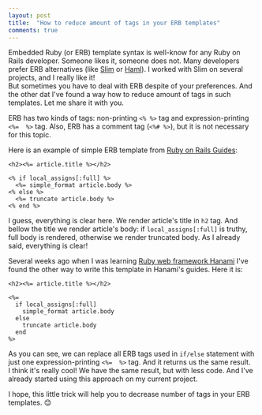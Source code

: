 ```yaml
---
layout: post
title:  "How to reduce amount of tags in your ERB templates"
comments: true
---
```


Embedded Ruby (or ERB) template syntax is well-know for any Ruby on Rails developer. Someone likes it, someone does not. Many developers prefer ERB alternatives (like [Slim](http://slim-lang.com/) or [Haml](http://haml.info/)). I worked with Slim on several projects, and I really like it!  
But sometimes you have to deal with ERB despite of your preferences. And the other dat I've found a way how to reduce amount of tags in such templates. Let me share it with you.

<!--more-->

ERB has two kinds of tags: non-printing `<% %>` tag and expression-printing `<%=  %>` tag. Also, ERB has a comment tag (`<%# %>`), but it is not necessary for this topic.

Here is an example of simple ERB template from [Ruby on Rails Guides](http://guides.rubyonrails.org/layouts_and_rendering.html):

```erb
<h2><%= article.title %></h2>

<% if local_assigns[:full] %>
  <%= simple_format article.body %>
<% else %>
  <%= truncate article.body %>
<% end %>
```

I guess, everything is clear here. We render article's title in `h2` tag. And bellow the title we render article's body: if `local_assigns[:full]` is truthy, full body is rendered, otherwise we render truncated body. As I already said, everything is clear!

Several weeks ago when I was learning [Ruby web framework Hanami](http://hanamirb.org/) I've found the other way to write this template in Hanami's guides. Here it is:

```erb
<h2><%= article.title %></h2>

<%=
  if local_assigns[:full]
    simple_format article.body
  else
    truncate article.body
  end
%>
```

As you can see, we can replace all ERB tags used in `if/else` statement with just one expression-printing `<%=  %>` tag. And it returns us the same result.  
I think it's really cool! We have the same result, but with less code. And I've already started using this approach on my current project.

I hope, this little trick will help you to decrease number of tags in your ERB templates. 😊
